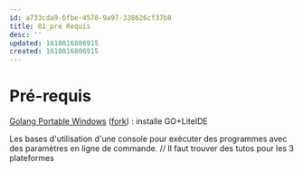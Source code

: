 ```yaml
---
id: a733cda9-6fbe-4578-9a97-338626cf37b8
title: 01_pre Requis
desc: ''
updated: 1610816806915
created: 1610816806915
---
```

# Pré-requis

[Golang Portable Windows](https://github.com/josephspurrier/golang-portable-windows/releases) ([fork](https://github.com/hamdouni/golang-portable-windows/releases)) : installe GO+LiteIDE

Les bases d'utilisation d'une console pour exécuter des programmes avec des paramètres en ligne de commande.
// Il faut trouver des tutos pour les 3 plateformes

